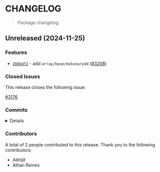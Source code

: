 # CHANGELOG

> Package changelog.

<section class="release" id="unreleased">

## Unreleased (2024-11-25)

<section class="features">

### Features

-   [`28db4f2`](https://github.com/stdlib-js/stdlib/commit/28db4f2869749f6a6d6f7ae6476bd27f65052e96) - add `array/base/mskunary4d` [(#3208)](https://github.com/stdlib-js/stdlib/pull/3208)

</section>

<!-- /.features -->

<section class="issues">

### Closed Issues

This release closes the following issue:

[#3176](https://github.com/stdlib-js/stdlib/issues/3176)

</section>

<!-- /.issues -->

<section class="commits">

### Commits

<details>

-   [`28db4f2`](https://github.com/stdlib-js/stdlib/commit/28db4f2869749f6a6d6f7ae6476bd27f65052e96) - **feat:** add `array/base/mskunary4d` [(#3208)](https://github.com/stdlib-js/stdlib/pull/3208) _(by Abhijit, Athan Reines)_

</details>

</section>

<!-- /.commits -->

<section class="contributors">

### Contributors

A total of 2 people contributed to this release. Thank you to the following contributors:

-   Abhijit
-   Athan Reines

</section>

<!-- /.contributors -->

</section>

<!-- /.release -->

